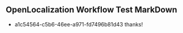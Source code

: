 ## OpenLocalization Workflow Test MarkDown
* a1c54564-c5b6-46ee-a971-fd7496b81d43 thanks!

<!--HONumber=Jul16_HO4-->


